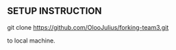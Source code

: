 ## SETUP INSTRUCTION

git clone https://github.com/OlooJulius/forking-team3.git
 
to local machine.

